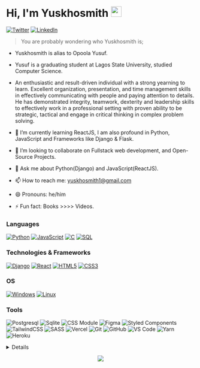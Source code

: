 # Hi, I'm Yuskhosmith <img src="https://user-images.githubusercontent.com/1303154/88677602-1635ba80-d120-11ea-84d8-d263ba5fc3c0.gif" width="28px" alt="waving-hello">

[![Twitter](https://img.shields.io/badge/-Twitter-1DA1F2?logo=twitter&logoColor=white&style=flat-square)](https://twitter.com/yuskhosmith)
[![LinkedIn](https://img.shields.io/badge/LinkedIn-blue?style=flat-square&logo=linkedin)](https://www.linkedin.com/in/yusufopoola/)


> You are probably wondering who Yuskhosmith is; 

- Yuskhosmith is alias to Opoola Yusuf.

- Yusuf is a graduating student at Lagos State University, studied Computer Science.

- An enthusiastic and result-driven individual with a strong yearning to learn. Excellent organization, presentation, and time management skills in effectively communicating with people and paying attention to details. He has demonstrated integrity, teamwork, dexterity and leadership skills to effectively work in a professional setting with proven ability to be strategic, tactical and engage in critical thinking in complex problem solving.

- 🌱 I’m currently learning ReactJS, I am also profound in Python, JavaScript and Frameworks like Django & Flask.

- 👯 I’m looking to collaborate on Fullstack web development, and Open-Source Projects.

- 💬 Ask me about Python(Django) and JavaScript(ReactJS).

- 📫 How to reach me: yuskhosmith1@gmail.com

- 😄 Pronouns: he/him

- ⚡ Fun fact: Books >>>> Videos.

### Languages
[![Python](https://img.shields.io/badge/python-black?style=for-the-badge&logo=python)](https://github.com/Yuskhosmith)
[![JavaScript](https://img.shields.io/badge/javascript-black?style=for-the-badge&logo=javascript)](https://github.com/Yuskhosmith)
[![C](https://img.shields.io/badge/c-black?style=for-the-badge&logo=c)](https://github.com/Yuskhosmith)<!-- [![Bash](https://img.shields.io/badge/bash-black?style=for-the-badge&logo=gnu-bash&logoColor=white)](https://github.com/Yuskhosmith) -->
[![SQL](https://img.shields.io/badge/sql-black?style=for-the-badge&logo=mysql)](https://github.com/Yuskhosmith)

### Technologies & Frameworks
[![Django](https://img.shields.io/badge/django-black?style=for-the-badge&logo=django)](https://github.com/Yuskhosmith)
[![React](https://img.shields.io/badge/react-black?style=for-the-badge&logo=react)](https://github.com/Yuskhosmith)
[![HTML5](https://img.shields.io/badge/html5-black?style=for-the-badge&logo=html5)](https://github.com/Yuskhosmith)
[![CSS3](https://img.shields.io/badge/css3-black?style=for-the-badge&logo=css3)](https://github.com/Yuskhosmith)

### OS
[![Windows](https://img.shields.io/badge/Windows-black?style=for-the-badge&logo=Windows)](https://github.com/Yuskhosmith)
[![Linux](https://img.shields.io/badge/linux-black?style=for-the-badge&logo=Linux)](https://github.com/Yuskhosmith)

### Tools
![Postgresql](https://img.shields.io/badge/Postgresql-black?style=for-the-badge&logo=Postgresql)
![Sqlite](https://img.shields.io/badge/Sqlite-black?style=for-the-badge&logo=Sqlite)
![CSS Module](https://img.shields.io/badge/CSS--modules-black?style=for-the-badge&logo=CSS-Modules)
![Figma](https://img.shields.io/badge/Figma-black?style=for-the-badge&logo=Figma)
![Styled Components](https://img.shields.io/badge/styled--components-black?style=for-the-badge&logo=styled-components)
![TailwindCSS](https://img.shields.io/badge/tailwindcss-black?style=for-the-badge&logo=tailwind-css)
![SASS](https://img.shields.io/badge/SASS-black?style=for-the-badge&logo=SASS)
![Vercel](https://img.shields.io/badge/vercel-black?style=for-the-badge&logo=vercel)
![Git](https://img.shields.io/badge/Git-black?style=for-the-badge&logo=git)
![GitHub](https://img.shields.io/badge/GitHub-black?style=for-the-badge&logo=github)
![VS Code](https://img.shields.io/badge/-VS%20Code-black?style=for-the-badge&logo=visual%20studio%20code)
![Yarn](https://img.shields.io/badge/yarn-black?style=for-the-badge&logo=yarn)
![Heroku](https://img.shields.io/badge/Heroku-black?style=for-the-badge&logo=heroku)



<details>
<p align="center">
  <a href="https://github.com/Yuskhosmith">
    <img src="http://github-profile-summary-cards.vercel.app/api/cards/profile-details?username=Yuskhosmith&theme=transparent" />
  </a>
  <a href="https://github.com/Yuskhosmith">
    <img src="https://github-readme-streak-stats.herokuapp.com/?user=yuskhosmith&hide_border=true&card_width=338&theme=transparent" />
  </a>
  <a href="https://github.com/Yuskhosmith">
    <img src="http://github-profile-summary-cards.vercel.app/api/cards/stats?username=yuskhosmith&theme=transparent" />
  </a>
  <a href="https://github.com/Yuskhosmith">
    <img src="https://github-readme-stats-git-masterrstaa-rickstaa.vercel.app/api/top-langs?username=Yuskhosmith&layout=compact&theme=transparent&hide_border=true"> 
  </a>
  <br> <br>
  <a href="https://github.com/Yuskhosmith">
    <img src="https://github-profile-trophy.vercel.app/?username=Yuskhosmith&theme=algolia&no-frame=true&no-bg=true&row=1&column=7" width="100%" alt="Trophy" align="middle"  /> <br> <br>
  </a>
</p>
</details>


<p align="center">
  <a href="https://github.com/Yuskhosmith">
    <img src="https://komarev.com/ghpvc/?username=yuskhosmith&color=blue&style=flat)" />
  </a>
</p>



<!-- <div align="center">
  <h2> <strong> My Github Stats </strong> </h2>
    <img src="https://github-readme-stats-git-masterrstaa-rickstaa.vercel.app/api?username=Yuskhosmith&show_icons=true&theme=transparent&hide_border=true">
</div> -->
